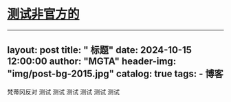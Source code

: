 # [测试非官方的](https://github.com/692/blog/issues/1)

---
layout:     post
title:      " 标题"
date:       2024-10-15 12:00:00
author:     "MGTA"
header-img: "img/post-bg-2015.jpg"
catalog: true
tags:
    - 博客
---

梵蒂冈反对
测试
测试
测试
测试
测试
测试
